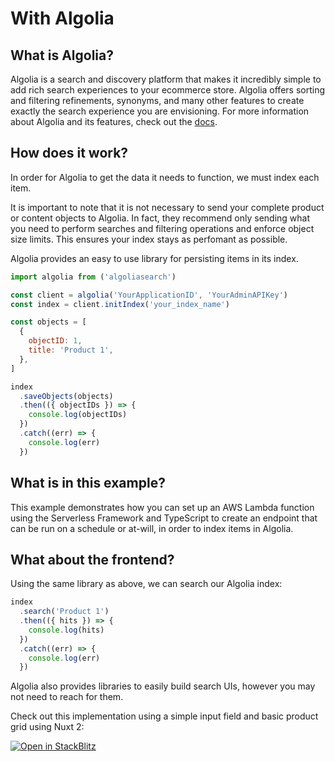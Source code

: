# With Algolia

## What is Algolia?

Algolia is a search and discovery platform that makes it incredibly simple to add rich search experiences to your ecommerce store. Algolia offers sorting and filtering refinements, synonyms, and many other features to create exactly the search experience you are envisioning. For more information about Algolia and its features, check out the [docs](https://algolia.com/docs).

## How does it work?

In order for Algolia to get the data it needs to function, we must index each item.

It is important to note that it is not necessary to send your complete product or content objects to Algolia. In fact, they recommend only sending what you need to perform searches and filtering operations and enforce object size limits. This ensures your index stays as perfomant as possible.

 Algolia provides an easy to use library for persisting items in its index.

```javascript
import algolia from ('algoliasearch')

const client = algolia('YourApplicationID', 'YourAdminAPIKey')
const index = client.initIndex('your_index_name')

const objects = [
  {
    objectID: 1,
    title: 'Product 1',
  },
]

index
  .saveObjects(objects)
  .then(({ objectIDs }) => {
    console.log(objectIDs)
  })
  .catch((err) => {
    console.log(err)
  })
```

## What is in this example?
This example demonstrates how you can set up an AWS Lambda function using the Serverless Framework and TypeScript to create an endpoint that can be run on a schedule or at-will, in order to index items in Algolia.

## What about the frontend?

Using the same library as above, we can search our Algolia index:

```javascript
index
  .search('Product 1')
  .then(({ hits }) => {
    console.log(hits) 
  })
  .catch((err) => {
    console.log(err)
  })
```

Algolia also provides libraries to easily build search UIs, however you may not need to reach for them. 

Check out this implementation using a simple input field and basic product grid using Nuxt 2:

[![Open in StackBlitz](https://developer.stackblitz.com/img/open_in_stackblitz.svg)](https://stackblitz.com/edit/nuxt-starter-u2ugun?file=pages/index.vue)
